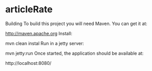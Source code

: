 # articleRate

Building
To build this project you will need Maven. You can get it at:

 http://maven.apache.org
Install:

 mvn clean instal
Run in a jetty server:

 mvn jetty:run
Once started, the application should be available at:

 http://localhost:8080/
